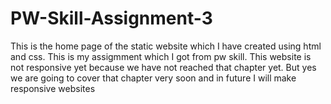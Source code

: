 # PW-Skill-Assignment-3
This is the home page of the static website which I have created using html and css. This is my assigmment which I got from pw skill. This website is not responsive yet because we have not reached that chapter yet. But yes we are going to cover that chapter very soon and in future I will make responsive websites
